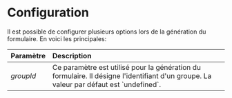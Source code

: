 # Configuration

Il est possible de configurer plusieurs options lors de la génération du formulaire. En voici les principales:

| Paramètre | Description |
| :--- | :--- |
| _groupId_ | Ce paramètre est utilisé pour la génération du formulaire. Il désigne l'identifiant d'un groupe. La valeur par défaut est \`undefined\`. |



